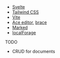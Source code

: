 - [Svelte](https://svelte.dev/)
- [Tailwind CSS](https://tailwindcss.com/)
- [Vite](https://vitejs.dev/)
- [Ace editor](https://ace.c9.io/), [brace](https://www.npmjs.com/package/brace)
- [Marked](https://marked.js.org/)
- [localForage](https://github.com/localForage/localForage)

TODO

- CRUD for documents
